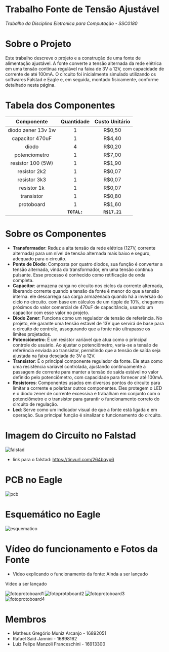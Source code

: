 # Trabalho Fonte de Tensão Ajustável

*Trabalho da Disciplina Eletronica para Computação - SSC0180*

# Sobre o Projeto
Este trabalho descreve o projeto e a construção de uma fonte de alimentação ajustável. A fonte converte a tensão alternada da rede elétrica em uma tensão contínua regulável na faixa de 3V a 12V, com capacidade de corrente de até 100mA. O circuito foi inicialmente simulado utilizando os softwares Falstad e Eagle e, em seguida, montado fisicamente, conforme detalhado nesta página.

# Tabela dos Componentes
| Componente | Quantidade | Custo Unitário |
| :----: | :----: | :----: |
|diodo zener 13v 1w|1|R$0,50|
|capacitor 470uF|1|R$4,40|
|diodo|4|R$0,20|
|potenciometro|1|R$7,00|
|resistor 100 (5W)|1|R$1,90|
|resistor 2k2|1|R$0,07|
|resistor 3k3|1|R$0,07|
|resistor 1k|1|R$0,07|
|transistor|1|R$0,80|
|protoboard|1|R$1,60|
| | **`TOTAL:`** | **`R$17,21`** |

# Sobre os Componentes
- **Transformador**: Reduz a alta tensão da rede elétrica (127V, corrente alternada) para um nível de tensão alternada mais baixo e seguro, adequado para o circuito.
- **Ponte de Diodo**: Composta por quatro diodos, sua função é converter a tensão alternada, vinda do transformador, em uma tensão contínua pulsante. Esse processo é conhecido como retificação de onda completa.
- **Capacitor**: armazena carga no circuito nos ciclos da corrente alternada, liberando corrente quando a tensão da fonte é menor do que a tensão interna. ele descarrega sua carga armazenada quando há a inversão do ciclo no circuito. com base em cálculos de um ripple de 10%, chegamos próximos do valor comercial de 470uF de capacitância, usando um capacitor com esse valor no projeto.
- **Diodo Zener**: Funciona como um regulador de tensão de referência. No projeto, ele garante uma tensão estável de 13V que servirá de base para o circuito de controle, assegurando que a fonte não ultrapasse os limites projetados.
- **Potenciômetro**: É um resistor variável que atua como o principal controle do usuário. Ao ajustar o potenciômetro, varia-se a tensão de referência enviada ao transistor, permitindo que a tensão de saída seja ajustada na faixa desejada de 3V a 12V.
- **Transistor**: É o principal componente regulador da fonte. Ele atua como uma resistência variável controlada, ajustando continuamente a passagem de corrente para manter a tensão de saída estável no valor definido pelo potenciômetro, com capacidade para fornecer até 100mA.
- **Resistores**: Componentes usados em diversos pontos do circuito para limitar a corrente e polarizar outros componentes. Eles protegem o LED e o diodo zener de corrente excessiva e trabalham em conjunto com o potenciômetro e o transistor para garantir o funcionamento correto do circuito de regulação.
- **Led**: Serve como um indicador visual de que a fonte está ligada e em operação. Sua principal função é sinalizar o funcionamento do circuito.

# Imagem do Circuito no Falstad
![falstad](falstad.jpeg)
   - link para o falstad: https://tinyurl.com/264bqyp6

# PCB no Eagle
![pcb](pcb.jpeg)

# Esquemático no Eagle
![esquematico](esquematico.jpeg)

# Vídeo do funcionamento e Fotos da Fonte
- Vídeo explicando o funcionamento da fonte: Ainda a ser lançado

Video a ser lançado

![fotoprotoboard1](fonte1.jpeg)
![fotoprotoboard2](fonte2.jpeg)
![fotoprotoboard3](fonte3.jpeg)
![fotoprotoboard4](fonte4.jpeg)


# Membros
- Matheus Gregório Muniz Arcanjo - 16892051
- Rafael Said Jannini - 16898162
- Luiz Felipe Manzoli Franceschini - 16913300
